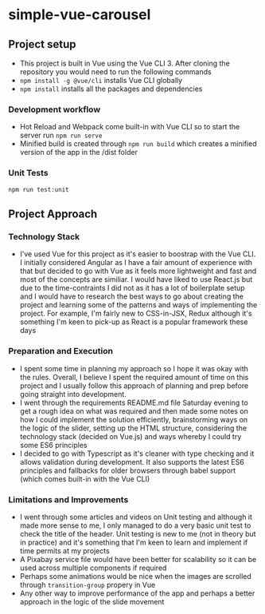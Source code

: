 # simple-vue-carousel

## Project setup

- This project is built in Vue using the Vue CLI 3. After cloning the repository you would need to run the following commands
- `npm install -g @vue/cli` installs Vue CLI globally
- `npm install` installs all the packages and dependencies

### Development workflow
- Hot Reload and Webpack come built-in with Vue CLI so to start the server run `npm run serve`
- Minified build is created through `npm run build` which creates a minified version of the app in the /dist folder

### Unit Tests
```
npm run test:unit
```

## Project Approach

### Technology Stack
- I've used Vue for this project as it's easier to boostrap with the Vue CLI. I initially considered Angular as I have a fair amount of experience with that but decided to go with Vue as it feels more lightweight and fast and most of the concepts are similiar. I would have liked to use React.js but due to the time-contraints I did not as it has a lot of boilerplate setup and I would have to research the best ways to go about creating the project and learning some of the patterns and ways of implementing the project. For example, I'm fairly new to CSS-in-JSX, Redux although it's something I'm keen to pick-up as React is a popular framework these days

### Preparation and Execution
- I spent some time in planning my approach so I hope it was okay with the rules. Overall, I believe I spent the required amount of time on this project and I usually follow this approach of planning and prep before going straight into development.
- I went through the requirements README.md file Saturday evening to get a rough idea on what was required and then made some notes on how I could implement the solution efficiently, brainstorming ways on the logic of the slider, setting up the HTML structure, considering the technology stack (decided on Vue.js) and ways whereby I could try some ES6 principles 
- I decided to go with Typescript as it's cleaner with type checking and it allows validation during development. It also supports the latest ES6 principles and fallbacks for older browsers through babel support (which comes built-in with the Vue CLI)

### Limitations and Improvements
- I went through some articles and videos on Unit testing and although it made more sense to me, I only managed to do a very basic unit test to check the title of the header. Unit testing is new to me (not in theory but in practice) and it's something that I'm keen to learn and implement if time permits at my projects
- A Pixabay service file would have been better for scalability so it can be used across multiple components if required
- Perhaps some animations would be nice when the images are scrolled through `transition-group` propery in Vue
- Any other way to improve performance of the app and perhaps a better approach in the logic of the slide movement
